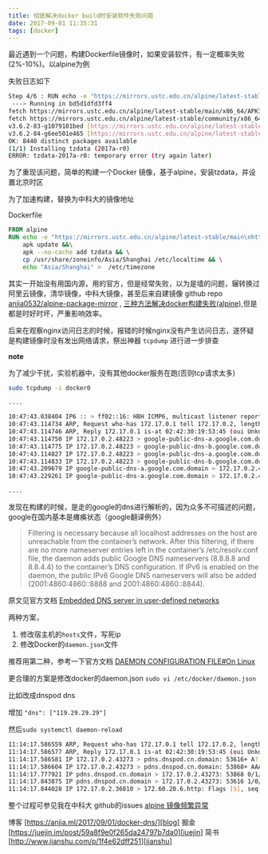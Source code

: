 ```yaml
---
title: 彻底解决docker build时安装软件失败问题
date: 2017-09-01 11:35:31
tags: [docker]
---
```


最近遇到一个问题，构建Dockerfile镜像时，如果安装软件，有一定概率失败(2%-10%)。以alpine为例

失败日志如下

```bash
Step 4/6 : RUN echo -e "https://mirrors.ustc.edu.cn/alpine/latest-stable/main\nhttps://mirrors.ustc.edu.cn/alpine/latest-stable/community" > /etc/apk/repositories &&     apk update &&     apk add tzdata &&     cp /usr/share/zoneinfo/Asia/Shanghai /etc/localtime &&     echo "Asia/Shanghai" >  /etc/timezone &&     rm -rf /var/cache/apk/*
 ---> Running in bd5d1dfd3ff4
fetch https://mirrors.ustc.edu.cn/alpine/latest-stable/main/x86_64/APKINDEX.tar.gz
fetch https://mirrors.ustc.edu.cn/alpine/latest-stable/community/x86_64/APKINDEX.tar.gz
v3.6.2-83-g1079181bed [https://mirrors.ustc.edu.cn/alpine/latest-stable/main]
v3.6.2-84-g6ee501e465 [https://mirrors.ustc.edu.cn/alpine/latest-stable/community]
OK: 8440 distinct packages available
(1/1) Installing tzdata (2017a-r0)
ERROR: tzdata-2017a-r0: temporary error (try again later)
```


为了重现该问题，简单的构建一个Docker 镜像，基于alpine，安装tzdata，并设置北京时区

为了加速构建，替换为中科大的镜像地址

Dockerfile

```Dockerfile
FROM alpine
RUN echo -e "https://mirrors.ustc.edu.cn/alpine/latest-stable/main\nhttps://mirrors.ustc.edu.cn/alpine/latest-stable/community" > /etc/apk/repositories && \
    apk update &&\
    apk --no-cache add tzdata && \
    cp /usr/share/zoneinfo/Asia/Shanghai /etc/localtime && \
    echo "Asia/Shanghai" >  /etc/timezone
```

<!-- more -->

其实一开始没有用国内源，用的官方，但是经常失败，以为是墙的问题，辗转换过阿里云镜像，清华镜像，中科大镜像，甚至后来自建镜像 github repo [anjia0532/alpine-package-mirror][] , [三种方法解决docker构建失败(alpine)][],但是都是时好时坏，严重影响效率。

后来在观察nginx访问日志的时候，报错的时候nginx没有产生访问日志，遂怀疑是构建镜像时没有发出网络请求，祭出神器 `tcpdump` 进行进一步排查

**note**

为了减少干扰，实验机器中，没有其他docker服务在跑(否则tcp请求太多)

```bash
sudo tcpdump -i docker0

....

10:47:43.038404 IP6 :: > ff02::16: HBH ICMP6, multicast listener report v2, 1 group record(s), length 28
10:47:43.114734 ARP, Request who-has 172.17.0.1 tell 172.17.0.2, length 28
10:47:43.114746 ARP, Reply 172.17.0.1 is-at 02:42:30:19:53:45 (oui Unknown), length 28
10:47:43.114750 IP 172.17.0.2.48223 > google-public-dns-a.google.com.domain: 18503+ A? alpine.xxx.com. (39)
10:47:43.114775 IP 172.17.0.2.48223 > google-public-dns-b.google.com.domain: 18503+ A? alpine.xxx.com. (39)
10:47:43.114827 IP 172.17.0.2.48223 > google-public-dns-a.google.com.domain: 18687+ AAAA? alpine.xxx.com. (39)
10:47:43.114833 IP 172.17.0.2.48223 > google-public-dns-b.google.com.domain: 18687+ AAAA? alpine.xxx.com. (39)
10:47:43.209679 IP google-public-dns-a.google.com.domain > 172.17.0.2.48223: 18503 1/0/0 A 172.60.20.6 (55)
10:47:43.229261 IP google-public-dns-a.google.com.domain > 172.17.0.2.48223: 18687 0/1/0 (106)

....
```

发现在构建的时候，是走的google的dns进行解析的，因为众多不可描述的问题，google在国内基本是瘫痪状态（google翻译例外）

>Filtering is necessary because all localhost addresses on the host are unreachable from the container’s network. After this filtering, if there are no more nameserver entries left in the container’s /etc/resolv.conf file, the daemon adds public Google DNS nameservers (8.8.8.8 and 8.8.4.4) to the container’s DNS configuration. If IPv6 is enabled on the daemon, the public IPv6 Google DNS nameservers will also be added (2001:4860:4860::8888 and 2001:4860:4860::8844).

原文见官方文档 [Embedded DNS server in user-defined networks][linkEmbeddedDnsServerInUser-defined]

两种方案，

1. 修改宿主机的`hosts`文件，写死ip
2. 修改Docker的`daemon.json`文件

推荐用第二种，参考一下官方文档 [DAEMON CONFIGURATION FILE#On Linux][linkDaemonConfigurationFile#onLinux]

更合理的方案是修改docker的daemon.json `sudo vi /etc/docker/daemon.json`

比如改成dnspod dns

增加 `"dns": ["119.29.29.29"]`

然后`sudo systemctl daemon-reload`

```bash
11:14:17.586559 ARP, Request who-has 172.17.0.1 tell 172.17.0.2, length 28
11:14:17.586577 ARP, Reply 172.17.0.1 is-at 02:42:30:19:53:45 (oui Unknown), length 28
11:14:17.586581 IP 172.17.0.2.43273 > pdns.dnspod.cn.domain: 53616+ A? alpine.xxx.com. (39)
11:14:17.586604 IP 172.17.0.2.43273 > pdns.dnspod.cn.domain: 53868+ AAAA? alpine.xxx.com. (39)
11:14:17.777921 IP pdns.dnspod.cn.domain > 172.17.0.2.43273: 53868 0/1/0 (106)
11:14:17.843875 IP pdns.dnspod.cn.domain > 172.17.0.2.43273: 53616 1/0/0 A 172.60.20.6 (55)
11:14:17.844028 IP 172.17.0.2.36810 > 172.60.20.6.http: Flags [S], seq 4032628285, win 42340, options [mss 1460,sackOK,TS val 1959807306 ecr 0,nop,wscale 11], length 0
```

整个过程可参见我在中科大 github的issues [alpine 镜像频繁异常][linkAlpine镜像频繁异常]

博客 [https://anjia.ml/2017/09/01/docker-dns/][blog]
掘金 [https://juejin.im/post/59a8f9e0f265da24797b7da0][juejin]
简书 [http://www.jianshu.com/p/1f4e62dff251][jianshu]

[blog]: https://anjia.ml/2017/09/01/docker-dns/
[juejin]: https://juejin.im/post/59a8f9e0f265da24797b7da0
[jianshu]: http://www.jianshu.com/p/1f4e62dff251
[anjia0532/alpine-package-mirror]: https://github.com/anjia0532/alpine-package-mirror
[linkDaemonConfigurationFile#onLinux]: https://docs.docker.com/engine/reference/commandline/dockerd/#on-linux
[linkEmbeddedDnsServerInUser-defined]: https://docs.docker.com/engine/userguide/networking/configure-dns/
[linkAlpine镜像频繁异常]: https://github.com/ustclug/discussions/issues/166
[三种方法解决docker构建失败(alpine)]: https://anjia.ml/2017/08/23/alpine-mirror-server/
